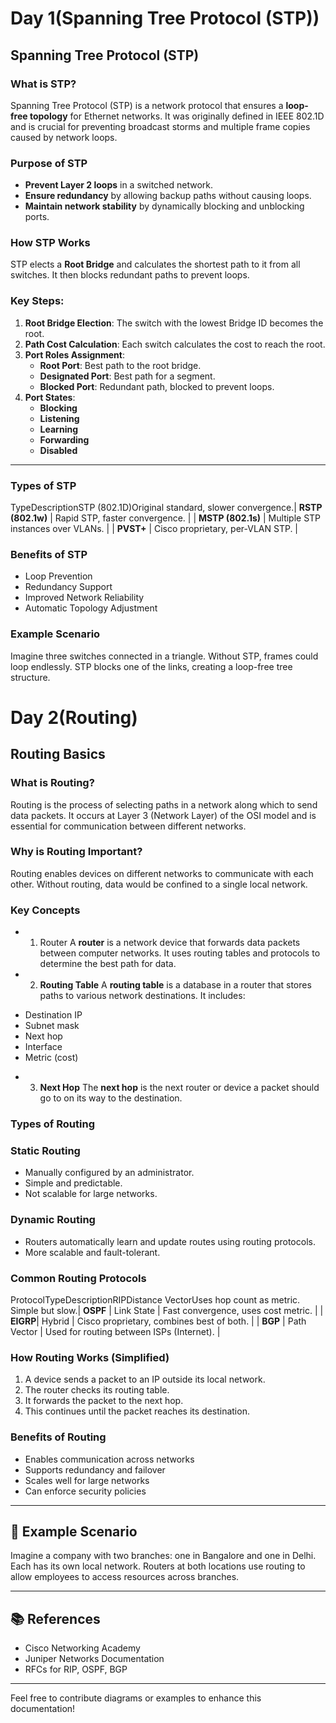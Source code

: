# Day 1(Spanning Tree Protocol (STP))
## Spanning Tree Protocol (STP)

### What is STP?

Spanning Tree Protocol (STP) is a network protocol that ensures a **loop-free topology** for Ethernet networks. It was originally defined in IEEE 802.1D and is crucial for preventing broadcast storms and multiple frame copies caused by network loops.

### Purpose of STP

- **Prevent Layer 2 loops** in a switched network.
- **Ensure redundancy** by allowing backup paths without causing loops.
- **Maintain network stability** by dynamically blocking and unblocking ports.


### How STP Works

STP elects a **Root Bridge** and calculates the shortest path to it from all switches. It then blocks redundant paths to prevent loops.

### Key Steps:

1. **Root Bridge Election**: The switch with the lowest Bridge ID becomes the root.
2. **Path Cost Calculation**: Each switch calculates the cost to reach the root.
3. **Port Roles Assignment**:
   - **Root Port**: Best path to the root bridge.
   - **Designated Port**: Best path for a segment.
   - **Blocked Port**: Redundant path, blocked to prevent loops.
4. **Port States**:
   - **Blocking**
   - **Listening**
   - **Learning**
   - **Forwarding**
   - **Disabled**

---

### Types of STP

TypeDescriptionSTP (802.1D)Original standard, slower convergence.| **RSTP (802.1w)** | Rapid STP, faster convergence.         |
| **MSTP (802.1s)** | Multiple STP instances over VLANs.     |
| **PVST+**        | Cisco proprietary, per-VLAN STP.       |


### Benefits of STP

- Loop Prevention
- Redundancy Support
- Improved Network Reliability
- Automatic Topology Adjustment


### Example Scenario

Imagine three switches connected in a triangle. Without STP, frames could loop endlessly. STP blocks one of the links, creating a loop-free tree structure.


# Day 2(Routing)

## Routing Basics

### What is Routing?

Routing is the process of selecting paths in a network along which to send data packets. It occurs at Layer 3 (Network Layer) of the OSI model and is essential for communication between different networks.


### Why is Routing Important?

Routing enables devices on different networks to communicate with each other. Without routing, data would be confined to a single local network.

### Key Concepts

* 1. Router
A **router** is a network device that forwards data packets between computer networks. It uses routing tables and protocols to determine the best path for data.

* 2. **Routing Table**
A **routing table** is a database in a router that stores paths to various network destinations. It includes:
- Destination IP
- Subnet mask
- Next hop
- Interface
- Metric (cost)

* 3. **Next Hop**
The **next hop** is the next router or device a packet should go to on its way to the destination.



### Types of Routing

### Static Routing
- Manually configured by an administrator.
- Simple and predictable.
- Not scalable for large networks.

### Dynamic Routing
- Routers automatically learn and update routes using routing protocols.
- More scalable and fault-tolerant.



### Common Routing Protocols

ProtocolTypeDescriptionRIPDistance VectorUses hop count as metric. Simple but slow.| **OSPF** | Link State     | Fast convergence, uses cost metric. |
| **EIGRP**| Hybrid         | Cisco proprietary, combines best of both. |
| **BGP**  | Path Vector    | Used for routing between ISPs (Internet). |



### How Routing Works (Simplified)

1. A device sends a packet to an IP outside its local network.
2. The router checks its routing table.
3. It forwards the packet to the next hop.
4. This continues until the packet reaches its destination.



### Benefits of Routing

- Enables communication across networks
- Supports redundancy and failover
- Scales well for large networks
- Can enforce security policies

---

## 🧪 Example Scenario

Imagine a company with two branches: one in Bangalore and one in Delhi. Each has its own local network. Routers at both locations use routing to allow employees to access resources across branches.

---

## 📚 References

- Cisco Networking Academy
- Juniper Networks Documentation
- RFCs for RIP, OSPF, BGP

---

Feel free to contribute diagrams or examples to enhance this documentation!
